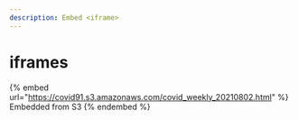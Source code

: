 ```yaml
---
description: Embed <iframe>
---
```


# iframes

{% embed url="https://covid91.s3.amazonaws.com/covid_weekly_20210802.html" %}
Embedded from S3
{% endembed %}
